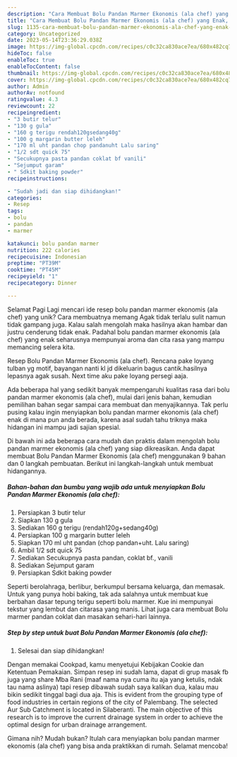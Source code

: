 ```yaml
---
description: "Cara Membuat Bolu Pandan Marmer Ekonomis (ala chef) yang Enak, Enak"
title: "Cara Membuat Bolu Pandan Marmer Ekonomis (ala chef) yang Enak, Enak"
slug: 1135-cara-membuat-bolu-pandan-marmer-ekonomis-ala-chef-yang-enak-enak
category: Uncategorized
date: 2023-05-14T23:36:29.038Z
image: https://img-global.cpcdn.com/recipes/c0c32ca830ace7ea/680x482cq70/bolu-pandan-marmer-ekonomis-ala-chef-foto-resep-utama.jpg
hideToc: false
enableToc: true
enableTocContent: false
thumbnail: https://img-global.cpcdn.com/recipes/c0c32ca830ace7ea/680x482cq70/bolu-pandan-marmer-ekonomis-ala-chef-foto-resep-utama.jpg
cover: https://img-global.cpcdn.com/recipes/c0c32ca830ace7ea/680x482cq70/bolu-pandan-marmer-ekonomis-ala-chef-foto-resep-utama.jpg
author: Admin
authorAv: notfound
ratingvalue: 4.3
reviewcount: 22
recipeingredient:
- "3 butir telur"
- "130 g gula"
- "160 g terigu rendah120gsedang40g"
- "100 g margarin butter leleh"
- "170 ml uht pandan chop pandanuht Lalu saring"
- "1/2 sdt quick 75"
- "Secukupnya pasta pandan coklat bf vanili"
- "Sejumput garam"
- " Sdkit baking powder"
recipeinstructions:

- "Sudah jadi dan siap dihidangkan!"
categories:
- Resep
tags:
- bolu
- pandan
- marmer

katakunci: bolu pandan marmer 
nutrition: 222 calories
recipecuisine: Indonesian
preptime: "PT39M"
cooktime: "PT45M"
recipeyield: "1"
recipecategory: Dinner

---
```



Selamat Pagi Lagi mencari ide resep bolu pandan marmer ekonomis (ala chef) yang unik? Cara membuatnya memang Agak tidak terlalu sulit namun tidak gampang juga. Kalau salah mengolah maka hasilnya akan hambar dan justru cenderung tidak enak. Padahal bolu pandan marmer ekonomis (ala chef) yang enak seharusnya mempunyai aroma dan cita rasa yang mampu memancing selera kita.


Resep Bolu Pandan Marmer Ekonomis (ala chef). Rencana pake loyang tulban yg motif, bayangan nanti kl jd dikeluarin bagus cantik.hasilnya lepasnya agak susah. Next time aku pake loyang persegi aaja.

Ada beberapa hal yang sedikit banyak mempengaruhi kualitas rasa dari bolu pandan marmer ekonomis (ala chef), mulai dari jenis bahan, kemudian pemilihan bahan segar sampai cara membuat dan menyajikannya. Tak perlu pusing kalau ingin menyiapkan bolu pandan marmer ekonomis (ala chef) enak di mana pun anda berada, karena asal sudah tahu triknya maka hidangan ini mampu jadi sajian spesial.


Di bawah ini ada beberapa cara mudah dan praktis dalam mengolah bolu pandan marmer ekonomis (ala chef) yang siap dikreasikan. Anda dapat membuat Bolu Pandan Marmer Ekonomis (ala chef) menggunakan 9 bahan dan 0 langkah pembuatan. Berikut ini langkah-langkah untuk membuat hidangannya.

<!--inarticleads1-->

##### Bahan-bahan dan bumbu yang wajib ada untuk menyiapkan Bolu Pandan Marmer Ekonomis (ala chef):

1. Persiapkan 3 butir telur
1. Siapkan 130 g gula
1. Sediakan 160 g terigu (rendah120g+sedang40g)
1. Persiapkan 100 g margarin butter leleh
1. Siapkan 170 ml uht pandan (chop pandan+uht. Lalu saring)
1. Ambil 1/2 sdt quick 75
1. Sediakan Secukupnya pasta pandan, coklat bf., vanili
1. Sediakan Sejumput garam
1. Persiapkan  Sdkit baking powder


Seperti berolahraga, berlibur, berkumpul bersama keluarga, dan memasak. Untuk yang punya hobi baking, tak ada salahnya untuk membuat kue berbahan dasar tepung terigu seperti bolu marmer. Kue ini mempunyai tekstur yang lembut dan citarasa yang manis. Lihat juga cara membuat Bolu marmer pandan coklat dan masakan sehari-hari lainnya. 

<!--inarticleads2-->

##### Step by step untuk buat Bolu Pandan Marmer Ekonomis (ala chef):


1. Selesai dan siap dihidangkan!

Dengan memakai Cookpad, kamu menyetujui Kebijakan Cookie dan Ketentuan Pemakaian. Simpan resep ini sudah lama, dapat di grup masak fb juga yang share Mba Rani (maaf nama nya cuma itu aja yang ketulis, ndak tau nama aslinya) tapi resep dibawah sudah saya kalikan dua, kalau mau bikin sedikit tinggal bagi dua aja. This is evident from the grouping type of food industries in certain regions of the city of Palembang. The selected Aur Sub Catchment is located in Silaberanti. The main objective of this research is to improve the current drainage system in order to achieve the optimal design for urban drainage arrangement. 

Gimana nih? Mudah bukan? Itulah cara menyiapkan bolu pandan marmer ekonomis (ala chef) yang bisa anda praktikkan di rumah. Selamat mencoba!

